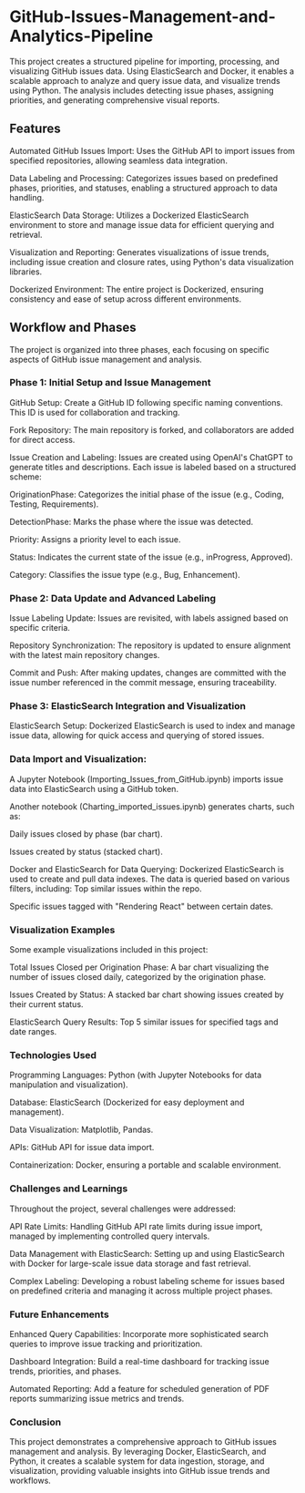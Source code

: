 # GitHub-Issues-Management-and-Analytics-Pipeline
This project creates a structured pipeline for importing, processing, and visualizing GitHub issues data. Using ElasticSearch and Docker, it enables a scalable approach to analyze and query issue data, and visualize trends using Python. The analysis includes detecting issue phases, assigning priorities, and generating comprehensive visual reports.

## Features

Automated GitHub Issues Import: Uses the GitHub API to import issues from specified repositories, allowing seamless data integration.

Data Labeling and Processing: Categorizes issues based on predefined phases, priorities, and statuses, enabling a structured approach to data handling.

ElasticSearch Data Storage: Utilizes a Dockerized ElasticSearch environment to store and manage issue data for efficient querying and retrieval.

Visualization and Reporting: Generates visualizations of issue trends, including issue creation and closure rates, using Python's data visualization libraries.

Dockerized Environment: The entire project is Dockerized, ensuring consistency and ease of setup across different environments.

## Workflow and Phases
The project is organized into three phases, each focusing on specific aspects of GitHub issue management and analysis.

### Phase 1: Initial Setup and Issue Management
GitHub Setup: Create a GitHub ID following specific naming conventions. This ID is used for collaboration and tracking.

Fork Repository: The main repository is forked, and collaborators are added for direct access.

Issue Creation and Labeling: Issues are created using OpenAI's ChatGPT to generate titles and descriptions. Each issue is labeled based on a structured scheme:

OriginationPhase: Categorizes the initial phase of the issue (e.g., Coding, Testing, Requirements).

DetectionPhase: Marks the phase where the issue was detected.

Priority: Assigns a priority level to each issue.

Status: Indicates the current state of the issue (e.g., inProgress, Approved).

Category: Classifies the issue type (e.g., Bug, Enhancement).

### Phase 2: Data Update and Advanced Labeling
Issue Labeling Update: Issues are revisited, with labels assigned based on specific criteria.

Repository Synchronization: The repository is updated to ensure alignment with the latest main repository changes.

Commit and Push: After making updates, changes are committed with the issue number referenced in the commit message, ensuring traceability.

### Phase 3: ElasticSearch Integration and Visualization
ElasticSearch Setup: Dockerized ElasticSearch is used to index and manage issue data, allowing for quick access and querying of stored issues.
### Data Import and Visualization:
A Jupyter Notebook (Importing_Issues_from_GitHub.ipynb) imports issue data into ElasticSearch using a GitHub token.

Another notebook (Charting_imported_issues.ipynb) generates charts, such as:

Daily issues closed by phase (bar chart).

Issues created by status (stacked chart).

Docker and ElasticSearch for Data Querying: Dockerized ElasticSearch is used to create and pull data indexes. The data is queried based on various filters, including:
Top similar issues within the repo.

Specific issues tagged with "Rendering React" between certain dates.

### Visualization Examples
Some example visualizations included in this project:

Total Issues Closed per Origination Phase: A bar chart visualizing the number of issues closed daily, categorized by the origination phase.

Issues Created by Status: A stacked bar chart showing issues created by their current status.

ElasticSearch Query Results: Top 5 similar issues for specified tags and date ranges.

### Technologies Used
Programming Languages: Python (with Jupyter Notebooks for data manipulation and visualization).

Database: ElasticSearch (Dockerized for easy deployment and management).

Data Visualization: Matplotlib, Pandas.

APIs: GitHub API for issue data import.

Containerization: Docker, ensuring a portable and scalable environment.

### Challenges and Learnings
Throughout the project, several challenges were addressed:

API Rate Limits: Handling GitHub API rate limits during issue import, managed by implementing controlled query intervals.

Data Management with ElasticSearch: Setting up and using ElasticSearch with Docker for large-scale issue data storage and fast retrieval.

Complex Labeling: Developing a robust labeling scheme for issues based on predefined criteria and managing it across multiple project phases.

### Future Enhancements
Enhanced Query Capabilities: Incorporate more sophisticated search queries to improve issue tracking and prioritization.

Dashboard Integration: Build a real-time dashboard for tracking issue trends, priorities, and phases.

Automated Reporting: Add a feature for scheduled generation of PDF reports summarizing issue metrics and trends.

### Conclusion
This project demonstrates a comprehensive approach to GitHub issues management and analysis. By leveraging Docker, ElasticSearch, and Python, it creates a scalable system for data ingestion, storage, and visualization, providing valuable insights into GitHub issue trends and workflows.

